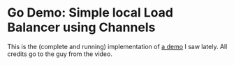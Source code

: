# Go Demo: Simple local Load Balancer using Channels

This is the (complete and running) implementation of [a demo]( http://blog.golang.org/go-programming-session-video-from) I saw lately. All credits go to the guy from the video.
